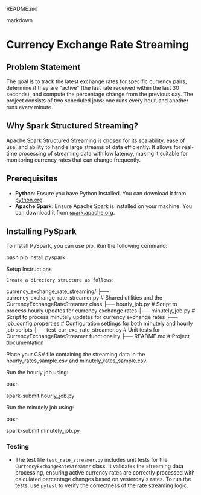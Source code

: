 README.md

markdown

# Currency Exchange Rate Streaming


## Problem Statement

The goal is to track the latest exchange rates for specific currency pairs, determine if they are "active" (the last rate received within the last 30 seconds), and compute the percentage change from the previous day. The project consists of two scheduled jobs: one runs every hour, and another runs every minute.

## Why Spark Structured Streaming?

Apache Spark Structured Streaming is chosen for its scalability, ease of use, and ability to handle large streams of data efficiently. It allows for real-time processing of streaming data with low latency, making it suitable for monitoring currency rates that can change frequently.

## Prerequisites

- **Python**: Ensure you have Python installed. You can download it from [python.org](https://www.python.org/downloads/).
- **Apache Spark**: Ensure Apache Spark is installed on your machine. You can download it from [spark.apache.org](https://spark.apache.org/downloads.html).

## Installing PySpark

To install PySpark, you can use pip. Run the following command:

bash
pip install pyspark

Setup Instructions

    Create a directory structure as follows:

currency_exchange_rate_streaming/
├── currency_exchange_rate_streamer.py                 # Shared utilities and the CurrencyExchangeRateStreamer class
├── hourly_job.py                   					# Script to process hourly updates for currency exchange rates
├── minutely_job.py                 					# Script to process minutely updates for currency exchange rates
├── job_config.properties           					# Configuration settings for both minutely and hourly job scripts
├── test_cur_exc_rate_streamer.py   					# Unit tests for CurrencyExchangeRateStreamer functionality
├── README.md                       					# Project documentation

Place your CSV file containing the streaming data in the hourly_rates_sample.csv and minutely_rates_sample.csv.

Run the hourly job using:

bash

spark-submit hourly_job.py

Run the minutely job using:

bash

spark-submit minutely_job.py 

### Testing

- The test file `test_rate_streamer.py` includes unit tests for the `CurrencyExchangeRateStreamer` class. It validates the streaming data processing, ensuring active currency rates are correctly processed with calculated percentage changes based on yesterday's rates. To run the tests, use `pytest` to verify the correctness of the rate streaming logic.
